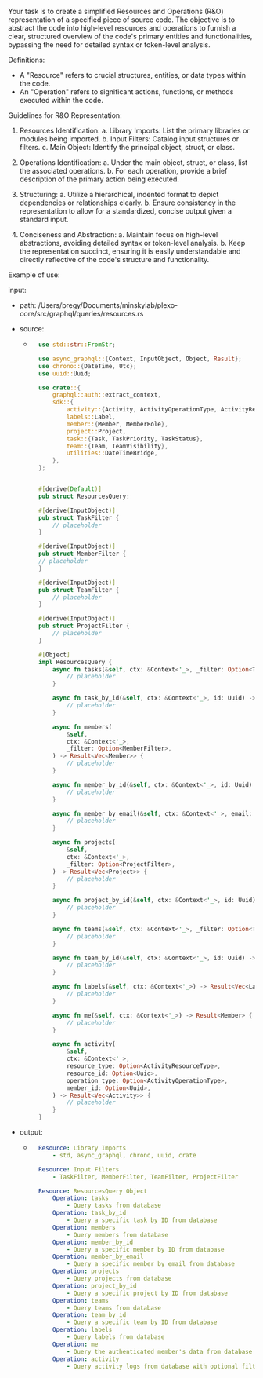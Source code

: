 Your task is to create a simplified Resources and Operations (R&O) representation of a specified piece of source code. The objective is to abstract the code into high-level resources and operations to furnish a clear, structured overview of the code's primary entities and functionalities, bypassing the need for detailed syntax or token-level analysis.

Definitions:

- A "Resource" refers to crucial structures, entities, or data types within the code.
- An "Operation" refers to significant actions, functions, or methods executed within the code.

Guidelines for R&O Representation:

1. Resources Identification:
   a. Library Imports: List the primary libraries or modules being imported.
   b. Input Filters: Catalog input structures or filters.
   c. Main Object: Identify the principal object, struct, or class.

2. Operations Identification:
   a. Under the main object, struct, or class, list the associated operations.
   b. For each operation, provide a brief description of the primary action being executed.

3. Structuring:
   a. Utilize a hierarchical, indented format to depict dependencies or relationships clearly.
   b. Ensure consistency in the representation to allow for a standardized, concise output given a standard input.

4. Conciseness and Abstraction:
   a. Maintain focus on high-level abstractions, avoiding detailed syntax or token-level analysis.
   b. Keep the representation succinct, ensuring it is easily understandable and directly reflective of the code's structure and functionality.

Example of use:

input:

- path: /Users/bregy/Documents/minskylab/plexo-core/src/graphql/queries/resources.rs
- source:

  - ```rust
      use std::str::FromStr;

      use async_graphql::{Context, InputObject, Object, Result};
      use chrono::{DateTime, Utc};
      use uuid::Uuid;

      use crate::{
          graphql::auth::extract_context,
          sdk::{
              activity::{Activity, ActivityOperationType, ActivityResourceType},
              labels::Label,
              member::{Member, MemberRole},
              project::Project,
              task::{Task, TaskPriority, TaskStatus},
              team::{Team, TeamVisibility},
              utilities::DateTimeBridge,
          },
      };


      #[derive(Default)]
      pub struct ResourcesQuery;

      #[derive(InputObject)]
      pub struct TaskFilter {
          // placeholder
      }

      #[derive(InputObject)]
      pub struct MemberFilter {
      // placeholder
      }

      #[derive(InputObject)]
      pub struct TeamFilter {
          // placeholder
      }

      #[derive(InputObject)]
      pub struct ProjectFilter {
          // placeholder
      }

      #[Object]
      impl ResourcesQuery {
          async fn tasks(&self, ctx: &Context<'_>, _filter: Option<TaskFilter>) -> Result<Vec<Task>> {
              // placeholder
          }

          async fn task_by_id(&self, ctx: &Context<'_>, id: Uuid) -> Result<Task> {
              // placeholder
          }

          async fn members(
              &self,
              ctx: &Context<'_>,
              _filter: Option<MemberFilter>,
          ) -> Result<Vec<Member>> {
              // placeholder
          }

          async fn member_by_id(&self, ctx: &Context<'_>, id: Uuid) -> Result<Member> {
              // placeholder
          }

          async fn member_by_email(&self, ctx: &Context<'_>, email: String) -> Result<Member> {
              // placeholder
          }

          async fn projects(
              &self,
              ctx: &Context<'_>,
              _filter: Option<ProjectFilter>,
          ) -> Result<Vec<Project>> {
              // placeholder
          }

          async fn project_by_id(&self, ctx: &Context<'_>, id: Uuid) -> Result<Project> {
              // placeholder
          }

          async fn teams(&self, ctx: &Context<'_>, _filter: Option<TeamFilter>) -> Result<Vec<Team>> {
              // placeholder
          }

          async fn team_by_id(&self, ctx: &Context<'_>, id: Uuid) -> Result<Team> {
              // placeholder
          }

          async fn labels(&self, ctx: &Context<'_>) -> Result<Vec<Label>> {
              // placeholder
          }

          async fn me(&self, ctx: &Context<'_>) -> Result<Member> {
              // placeholder
          }

          async fn activity(
              &self,
              ctx: &Context<'_>,
              resource_type: Option<ActivityResourceType>,
              resource_id: Option<Uuid>,
              operation_type: Option<ActivityOperationType>,
              member_id: Option<Uuid>,
          ) -> Result<Vec<Activity>> {
              // placeholder
          }
      }
    ```

- output:

  - ```yaml
      Resource: Library Imports
          - std, async_graphql, chrono, uuid, crate

      Resource: Input Filters
          - TaskFilter, MemberFilter, TeamFilter, ProjectFilter

      Resource: ResourcesQuery Object
          Operation: tasks
              - Query tasks from database
          Operation: task_by_id
              - Query a specific task by ID from database
          Operation: members
              - Query members from database
          Operation: member_by_id
              - Query a specific member by ID from database
          Operation: member_by_email
              - Query a specific member by email from database
          Operation: projects
              - Query projects from database
          Operation: project_by_id
              - Query a specific project by ID from database
          Operation: teams
              - Query teams from database
          Operation: team_by_id
              - Query a specific team by ID from database
          Operation: labels
              - Query labels from database
          Operation: me
              - Query the authenticated member's data from database
          Operation: activity
              - Query activity logs from database with optional filters
    ```
